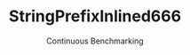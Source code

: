 ---
layout: docu
title: StringPrefixInlined666
subtitle: Continuous Benchmarking
selected: String
expanded: Benchmarking
benchmark: /individual_results/StringPrefixInlined666.html
---